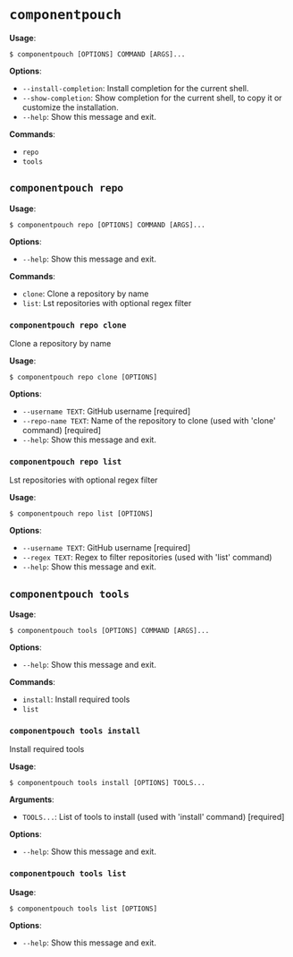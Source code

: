 # `componentpouch`

**Usage**:

```console
$ componentpouch [OPTIONS] COMMAND [ARGS]...
```

**Options**:

* `--install-completion`: Install completion for the current shell.
* `--show-completion`: Show completion for the current shell, to copy it or customize the installation.
* `--help`: Show this message and exit.

**Commands**:

* `repo`
* `tools`

## `componentpouch repo`

**Usage**:

```console
$ componentpouch repo [OPTIONS] COMMAND [ARGS]...
```

**Options**:

* `--help`: Show this message and exit.

**Commands**:

* `clone`: Clone a repository by name
* `list`: Lst repositories with optional regex filter

### `componentpouch repo clone`

Clone a repository by name

**Usage**:

```console
$ componentpouch repo clone [OPTIONS]
```

**Options**:

* `--username TEXT`: GitHub username  [required]
* `--repo-name TEXT`: Name of the repository to clone (used with 'clone' command)  [required]
* `--help`: Show this message and exit.

### `componentpouch repo list`

Lst repositories with optional regex filter

**Usage**:

```console
$ componentpouch repo list [OPTIONS]
```

**Options**:

* `--username TEXT`: GitHub username  [required]
* `--regex TEXT`: Regex to filter repositories (used with 'list' command)
* `--help`: Show this message and exit.

## `componentpouch tools`

**Usage**:

```console
$ componentpouch tools [OPTIONS] COMMAND [ARGS]...
```

**Options**:

* `--help`: Show this message and exit.

**Commands**:

* `install`: Install required tools
* `list`

### `componentpouch tools install`

Install required tools

**Usage**:

```console
$ componentpouch tools install [OPTIONS] TOOLS...
```

**Arguments**:

* `TOOLS...`: List of tools to install (used with 'install' command)  [required]

**Options**:

* `--help`: Show this message and exit.

### `componentpouch tools list`

**Usage**:

```console
$ componentpouch tools list [OPTIONS]
```

**Options**:

* `--help`: Show this message and exit.
